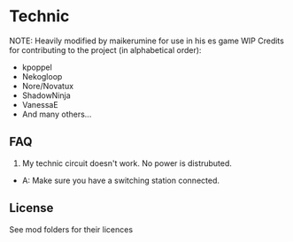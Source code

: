 Technic
=======
NOTE:  Heavily modified by maikerumine for use in his es game WIP
Credits for contributing to the project (in alphabetical order):
  * kpoppel
  * Nekogloop
  * Nore/Novatux
  * ShadowNinja
  * VanessaE
  * And many others...

FAQ
---

1. My technic circuit doesn't work.  No power is distrubuted.
  * A: Make sure you have a switching station connected.

License
-------

See mod folders for their licences

